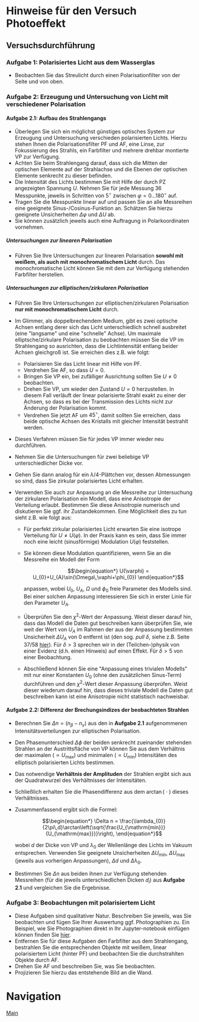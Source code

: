 # Hinweise für den Versuch Photoeffekt

## Versuchsdurchführung

### Aufgabe 1: Polarisiertes Licht aus dem Wasserglas

- Beobachten Sie das Streulicht durch einen Polarisationfilter von der Seite und von oben. 

### Aufgabe 2: Erzeugung und Untersuchung von Licht mit verschiedener Polarisation

#### Aufgabe 2.1: Aufbau des Strahlengangs

- Überlegen Sie sich ein möglichst günstiges optisches System zur Erzeugung und Untersuchung verschieden polarisierten Lichts. Hierzu stehen Ihnen die Polarisationsfilter PF und AF, eine Linse, zur Fokussierung des Strahls, ein Farbfilter und mehrere drehbar montierte VP zur Verfügung. 
- Achten Sie beim Strahlengang darauf, dass sich die Mitten der optischen Elemente auf der Strahlachse und die Ebenen der optischen Elemente senkrecht zu dieser befinden.
- Die Intensität des Lichts bestimmen Sie mit Hilfe der durch PZ angezeigten Spannung $U$. Nehmen Sie für jede Messung 36 Messpunkte, jeweils in Schritten von $5^{\circ}$ zwischen $\varphi=0\ldots180^{\circ}$ auf. 
- Tragen Sie die Messpunkte linear auf und passen Sie an alle Messreihen eine geeignete Sinus-/Cosinus-Funktion an. Schätzen Sie hierzu geeignete Unsicherheiten $\Delta\varphi$ und $\Delta U$ ab.
- Sie können zusätzlich jeweils auch eine Auftragung in Polarkoordinaten vornehmen. 

##### Untersuchungen zur linearen Polarisation

- Führen Sie Ihre Untersuchungen zur linearen Polarisation **sowohl mit weißem, als auch mit monochromatischem Licht** durch. Das monochromatische Licht können Sie mit dem zur Verfügung stehenden Farbfilter herstellen.

##### Untersuchungen zur elliptischen/zirkularen Polarisation

- Führen Sie Ihre Untersuchungen zur elliptischen/zirkularen Polarisation **nur mit monochromatischem Licht** durch. 

- Im Glimmer, als doppelbrechendem Medium, gibt es zwei optische Achsen entlang derer sich das Licht unterschiedlich schnell ausbreitet (eine "langsame" und eine "schnelle" Achse). Um maximale elliptsche/zirkulare Polarisation zu beobachten müssen Sie die VP im Strahlengang so ausrichten, dass die Lichtintensität entlang beider Achsen gleichgroß ist. Sie erreichen dies z.B. wie folgt: 
  - Polarisieren Sie das Licht linear mit Hilfe von PF.
  - Verdrehen Sie AF, so dass $U=0$.
  - Bringen Sie VP ein, bei zufälliger Ausrichtung sollten Sie $U\neq0$ beobachten.
  - Drehen Sie VP, um wieder den Zustand $U=0$ herzustellen. In diesem Fall verläuft der linear polarisierte Strahl exakt zu einer der Achsen, so dass es bei der Transmission des Lichts nicht zur Änderung der Polarisation kommt. 
  - Verdrehen Sie jetzt AF um $45^{\circ}$, damit sollten Sie erreichen, dass beide optische Achsen des Kristalls mit gleicher Intensität bestrahlt werden. 
  
- Dieses Verfahren müssen Sie für jedes VP immer wieder neu durchführen. 

- Nehmen Sie die Untersuchungen für zwei beliebige VP unterschiedlicher Dicke vor. 

- Gehen Sie dann analog für ein $\lambda/4$-Plättchen vor, dessen Abmessungen so sind, dass Sie zirkular polarisiertes Licht erhalten. 

- Verwenden Sie auch zur Anpassung an die Messreihe zur Untersuchung der zirkularen Polarisation ein Modell, dass eine Anisotropie der Verteilung erlaubt. Bestimmen Sie diese Anisotropie numerisch und diskutieren Sie ggf. ihr Zustandekommen. Eine Möglichkeit dies zu tun sieht z.B. wie folgt aus: 

  - Für perfekt zirkular polarisiertes Licht erwarten Sie eine isotrope Verteilung für $U\neq U(\varphi)$. In der Praxis kann es sein, dass Sie immer noch eine leicht (sinusförmige) Modulation $U(\varphi)$ feststellen. 

  - Sie können diese Modulation quantifizieren, wenn Sie an die Messreihe ein Modell der Form

    ```math
    \begin{equation*}
    U(\varphi) = U_{0}+U_{A}\sin(\Omega\,\vaphi+\phi_{0})
    \end{equation*}
    ```

    anpassen, wobei $U_{0}$, $U_{A}$, $\Omega$ und $\phi_{0}$ freie Parameter des Modells sind. Bei einer solchen Anpassung interessieren Sie sich in erster Linie für den Parameter $U_{A}$. 

  - Überprüfen Sie den $\chi^{2}$-Wert der Anpassung. Weist dieser darauf hin, dass das Modell die Daten gut beschreiben kann überprüfen Sie, wie weit der Wert von $U_{A}$ im Rahmen der aus der Anpassung bestimmten Unsicherheit $\Delta U_{A}$ von 0 entfernt ist (den sog. *pull* $\delta$, siehe z.B. Seite 37/58 [hier](https://labs.physik.kit.edu/downloads/P1Datnauswertung-2023-10-26.pdf)). Für $\delta>3$ sprechen wir in der (Teilchen-)physik von einer Evidenz (d.h. einen Hinweis) auf einen Effekt. Für $\delta>5$ von einer Beobachtung.

  - Abschließend können Sie eine "Anpassung eines trivialen Modells" mit nur einer Konstanten $U_{0}$ (ohne den zusätzlichen Sinus-Term) durchführen und den $\chi^{2}$-Wert dieser Anpassung überprüfen. Weist dieser wiederum darauf hin, dass dieses triviale Modell die Daten gut beschreiben kann ist eine Anisotropie nicht statistisch nachweisbar.  


#### Aufgabe 2.2: Differenz der Brechungsindizes der beobachteten Strahlen

- Berechnen Sie $\Delta n=\left(n_{\beta} - n_{\gamma}\right)$ aus den in **Aufgabe 2.1** aufgenommenen Intensitätsverteilungen zur elliptischen Polarisation. 

- Den Phasenunterschied $\Delta\phi$ der beiden senkrecht zueinander stehenden Strahlen an der Austrittsfläche von VP können Sie aus dem Verhältnis der maximalen ($\propto U_{\mathrm{max}}$) und minimalen ($\propto U_{\mathrm{min}}$) Intensitäten des elliptisch polarisierten Lichts bestimmen. 

- Das notwendige **Verhältnis der Amplituden** der Strahlen ergibt sich aus der Quadratwurzel des Verhältnisses der Intensitäten. 

- Schließlich erhalten Sie die Phasendifferenz aus dem $\arctan(\ \cdot\ )$ dieses Verhältnisses. 

- Zusammenfassend ergibt sich die Formel: 
  ```math
  \begin{equation*}
  \Delta n = \frac{\lambda_{0}}{2\pi\,d}\arctan\left(\sqrt{\frac{U_{\mathrm{min}}}{U_{\mathrm{max}}}}\right),
  \end{equation*}
  ```

  wobei $d$ der Dicke von VP und $\lambda_{0}$ der Wellenlänge des Lichts im Vakuum entsprechen. Verwenden Sie geeignete Unsicherheiten $\Delta U_{\mathrm{min}}$, $\Delta U_{\mathrm{max}}$ (jeweils aus vorherigen Anpassungen), $\Delta d$ und $\Delta \lambda_{0}$. 

- Bestimmen Sie $\Delta n$ aus beiden ihnen zur Verfügung stehenden Messreihen (für die jeweils unterschiedlichen Dicken $d_{i}$) aus **Aufgabe 2.1** und vergleichen Sie die Ergebnisse.

### Aufgabe 3: Beobachtungen mit polarisiertem Licht

- Diese Aufgaben sind qualitativer Natur. Beschreiben Sie jeweils, was Sie beobachten und fügen Sie Ihrer Auswertung ggf. Photographien zu. Ein Beispiel, wie Sie Photographien direkt in Ihr Jupyter-notebook einfügen können finden Sie [hier](https://gitlab.kit.edu/kit/etp-lehre/p1-praktikum/students/-/blob/main/tools/add_figures.ipynb). 
- Entfernen Sie für diese Aufgaben den Farbfilter aus dem Strahlengang, bestrahlen Sie die entsprechenden Objekte mit weißem, linear polarisiertem Licht (hinter PF) und beobachten Sie die durchstrahlten Objekte durch AF. 
- Drehen Sie AF und beschreiben Sie, was Sie beobachten.  
- Projizieren Sie hierzu das entstehende Bild an die Wand. 

# Navigation

[Main](https://gitlab.kit.edu/kit/etp-lehre/p2-praktikum/students/-/tree/main/Polarisation)
